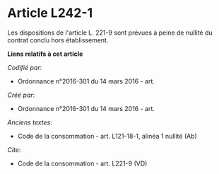 # Article L242-1

Les dispositions de l'article L. 221-9 sont prévues à peine de nullité du contrat conclu hors établissement.

**Liens relatifs à cet article**

_Codifié par_:

  - Ordonnance n°2016-301 du 14 mars 2016 - art.

_Créé par_:

  - Ordonnance n°2016-301 du 14 mars 2016 - art.

_Anciens textes_:

  - Code de la consommation - art. L121-18-1, alinéa 1 nullité (Ab)

_Cite_:

  - Code de la consommation - art. L221-9 (VD)
